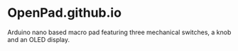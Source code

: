 # OpenPad.github.io
Arduino nano based macro pad featuring three mechanical switches, a knob and an OLED display.
